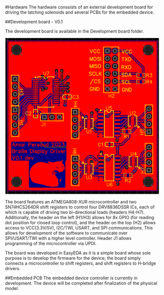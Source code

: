 #Hardware
The hardware conssists of an external development board for driving the latching solenoids and several PCBs for the embedded device. 

##Development board - V0.1

The development board is available in the Development board folder.

<p align="center">
<img src="https://github.com/amarpersaud/BrailleDisplay/raw/530ab86d90bb288eb60380569fc5a5028fdb9907/Hardware/Development%20Board/V0.1/PCB%20Image.png"/>
</p>

The board features an ATMEGA808-XUR microcontroller and two SN74HCS264DR shift registers to control four DRV8836DSSR ICs, each of which is capable of driving two bi-directional loads (headers H4-H7). Additionally, the header on the left (H1/H3) allows for 8x GPIO (for reading dot position for closed loop control), and the header on the top (H2) allows access to VCC(3.3V/5V), I2C/TWI, USART, and SPI communications. This allows for development of the software to communicate over SPI/USART/TWI with a higher level controller. Header J1 allows programming of the microcontroller via UPDI.

The board was developed in EasyEDA as it is a simple board whose sole purpose is to develop the firmware for the device; the board simply connects a microcontroller to shift registers, and shift registers to H-bridge drivers.

##Embedded PCB
The embedded device controller is currently in development. The device will be completed after finalization of the physical model.